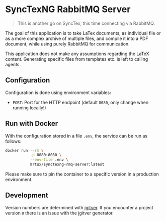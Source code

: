 # SyncTexNG RabbitMQ Server

> This is another go on SyncTex, this time connecting via RabbitMQ.

The goal of this application is to take LaTex documents, as individual 
file or as a more complex archive of multiple files, and compile it 
into a PDF document, while using purely RabbitMQ for communication.

This application does not make any assumptions regarding the LaTeX content.
Generating specific files from templates etc. is left to calling agents.

## Configuration

Configuration is done using environment variables:

* `PORT`: Port for the HTTP endpoint (default `8080`, only change when running locally!)

## Run with Docker

With the configuration stored in a file `.env`, the service can be run as follows:

```bash
docker run --rm \
           -p 8080:8080 \
           --env-file .env \
           mrtux/synctexng-rmq-server:latest
```

Please make sure to pin the container to a specific version in a production environment.

## Development

Version numbers are determined with [jgitver](https://jgitver.github.io/).
If you encounter a project version `0` there is an issue with the jgitver generator.
